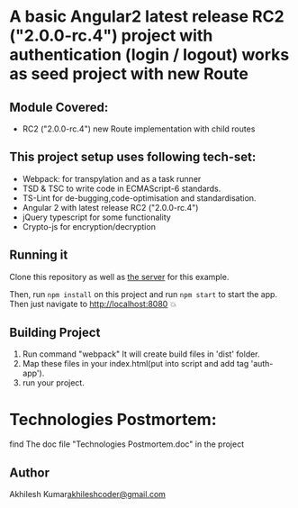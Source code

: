 # A  basic Angular2 latest release RC2 ("2.0.0-rc.4") project with authentication (login / logout) works as seed project with new Route

## Module Covered:

* RC2 ("2.0.0-rc.4") new Route implementation with child routes


## This project setup uses following tech-set:

* Webpack: for transpylation and as a task runner
* TSD & TSC to write code in ECMAScript-6 standards.
* TS-Lint for de-bugging,code-optimisation and standardisation.
* Angular 2 with latest release RC2 ("2.0.0-rc.4")
* jQuery typescript for some functionality
* Crypto-js for encryption/decryption


## Running it

Clone this repository as well as [the server](https://github.com/app4pc/angular2-bible.git) for this example.

Then, run `npm install` on this project and run `npm start` to start the app. Then just navigate to [http://localhost:8080](http://localhost:8080) :boom:

## Building Project

1. Run command "webpack"
It will create build files in 'dist' folder.
2. Map these files in your index.html(put into script and add tag 'auth-app').
3. run your project.

# Technologies Postmortem:

find The doc file "Technologies Postmortem.doc" in the project

## Author
Akhilesh Kumar<akhileshcoder@gmail.com>
